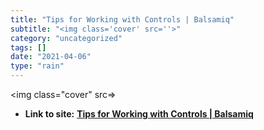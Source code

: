 ```yaml
---
title: "Tips for Working with Controls | Balsamiq"
subtitle: "<img class='cover' src=''>"
category: "uncategorized"
tags: []
date: "2021-04-06"
type: "rain"
---
```

<img class="cover" src=>


* **Link to site:** **[Tips for Working with Controls | Balsamiq](http://support.balsamiq.com/customer/portal/articles/107987-tips-for-working-with-controls-)**